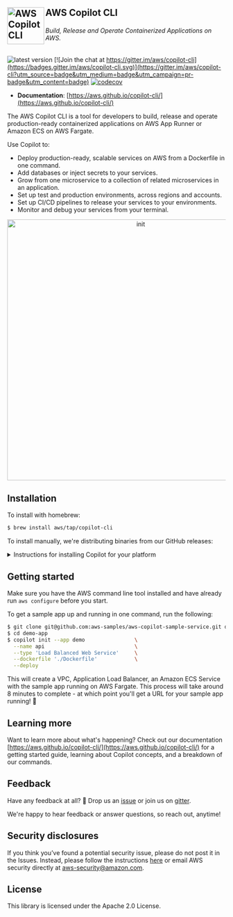##  <img align="left" alt="AWS Copilot CLI" src="./site/content/assets/images/copilot-logo-48-light.svg" width="85" /> AWS Copilot CLI
###### _Build, Release and Operate Containerized Applications on AWS._ 

![latest version](https://img.shields.io/github/v/release/aws/copilot-cli)
[![Join the chat at https://gitter.im/aws/copilot-cli](https://badges.gitter.im/aws/copilot-cli.svg)](https://gitter.im/aws/copilot-cli?utm_source=badge&utm_medium=badge&utm_campaign=pr-badge&utm_content=badge)
[![codecov](https://codecov.io/gh/aws/copilot-cli/branch/master/graph/badge.svg)](https://codecov.io/gh/aws/copilot-cli) 

* **Documentation**: [https://aws.github.io/copilot-cli/](https://aws.github.io/copilot-cli/)

The AWS Copilot CLI is a tool for developers to build, release and operate production-ready containerized applications
on AWS App Runner or Amazon ECS on AWS Fargate.

Use Copilot to:
* Deploy production-ready, scalable services on AWS from a Dockerfile in one command.
* Add databases or inject secrets to your services.  
* Grow from one microservice to a collection of related microservices in an application.
* Set up test and production environments, across regions and accounts.
* Set up CI/CD pipelines to release your services to your environments.
* Monitor and debug your services from your terminal.

<p align="center">
    <img alt="init" src="./site/content/assets/images/init-cropped.gif" width="600"/>
</p>

## Installation

To install with homebrew:
```sh
$ brew install aws/tap/copilot-cli
```
To install manually, we're distributing binaries from our GitHub releases:

<details>
  <summary>Instructions for installing Copilot for your platform</summary>


| Platform | Command to install |
|---------|---------
| macOS | `curl -Lo copilot https://github.com/aws/copilot-cli/releases/latest/download/copilot-darwin && chmod +x copilot && sudo mv copilot /usr/local/bin/copilot && copilot --help` |
| Linux x86 (64-bit) | `curl -Lo copilot https://github.com/aws/copilot-cli/releases/latest/download/copilot-linux && chmod +x copilot && sudo mv copilot /usr/local/bin/copilot && copilot --help` |
| Linux (ARM) | `curl -Lo copilot https://github.com/aws/copilot-cli/releases/latest/download/copilot-linux-arm64 && chmod +x copilot && sudo mv copilot /usr/local/bin/copilot && copilot --help` |
| Windows | `Invoke-WebRequest -OutFile 'C:\Program Files\copilot.exe' https://github.com/aws/copilot-cli/releases/latest/download/copilot-windows.exe` |

</details>


## Getting started

Make sure you have the AWS command line tool installed and have already run `aws configure` before you start.

To get a sample app up and running in one command, run the following:

```sh
$ git clone git@github.com:aws-samples/aws-copilot-sample-service.git demo-app
$ cd demo-app
$ copilot init --app demo                \
  --name api                             \
  --type 'Load Balanced Web Service'     \
  --dockerfile './Dockerfile'            \
  --deploy
```

This will create a VPC, Application Load Balancer, an Amazon ECS Service with the sample app running on AWS Fargate.
This process will take around 8 minutes to complete - at which point you'll get a URL for your sample app running! 🚀

## Learning more 

Want to learn more about what's happening? Check out our documentation [https://aws.github.io/copilot-cli/](https://aws.github.io/copilot-cli/) for a getting started guide, learning about Copilot concepts, and a breakdown of our commands. 

## Feedback

Have any feedback at all? 🙏 Drop us an [issue](https://github.com/aws/copilot-cli/issues/new) or join us on [gitter](https://gitter.im/aws/copilot-cli).

We're happy to hear feedback or answer questions, so reach out, anytime!

## Security disclosures

If you think you’ve found a potential security issue, please do not post it in the Issues. Instead, please follow the instructions [here](https://aws.amazon.com/security/vulnerability-reporting/) or email AWS security directly at [aws-security@amazon.com](mailto:aws-security@amazon.com).

## License
This library is licensed under the Apache 2.0 License.
